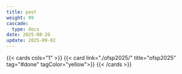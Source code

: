 ```yaml
---
title: past
weight: 99
cascade:
  type: docs
date: 2025-08-26
update: 2025-09-02
---
```



{{< cards cols="1" >}}
  {{< card link="./ofsp2025/" title="ofsp2025" tag="#done" tagColor="yellow">}}
{{< /cards >}}


